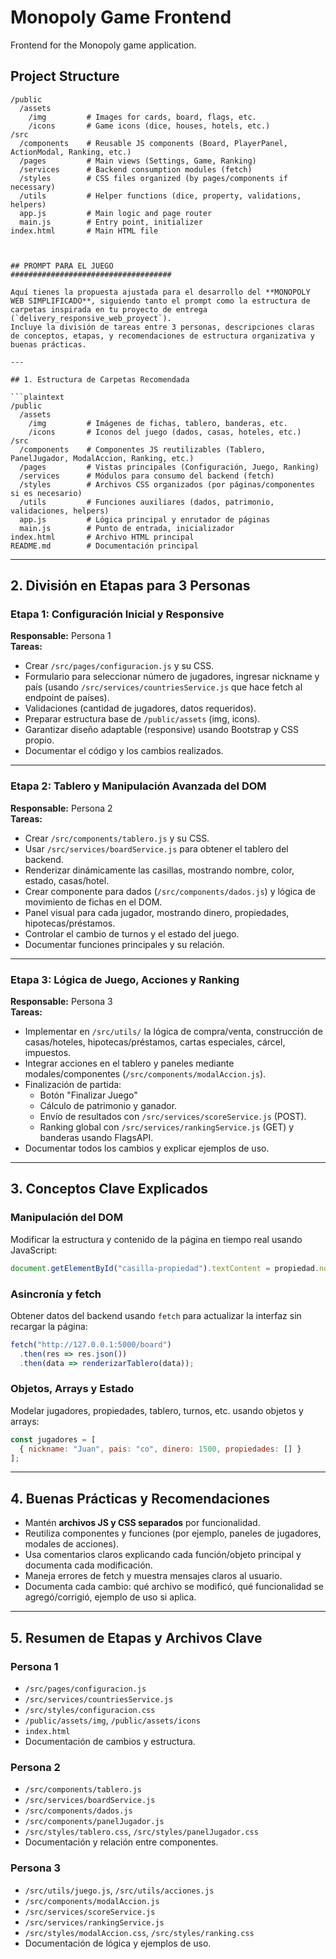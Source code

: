 # Monopoly Game Frontend

Frontend for the Monopoly game application.

## Project Structure

```
/public
  /assets
    /img         # Images for cards, board, flags, etc.
    /icons       # Game icons (dice, houses, hotels, etc.)
/src
  /components    # Reusable JS components (Board, PlayerPanel, ActionModal, Ranking, etc.)
  /pages         # Main views (Settings, Game, Ranking)
  /services      # Backend consumption modules (fetch)
  /styles        # CSS files organized (by pages/components if necessary)
  /utils         # Helper functions (dice, property, validations, helpers)
  app.js         # Main logic and page router
  main.js        # Entry point, initializer
index.html       # Main HTML file



## PROMPT PARA EL JUEGO
####################################

Aquí tienes la propuesta ajustada para el desarrollo del **MONOPOLY WEB SIMPLIFICADO**, siguiendo tanto el prompt como la estructura de carpetas inspirada en tu proyecto de entrega (`delivery_responsive_web_proyect`).  
Incluye la división de tareas entre 3 personas, descripciones claras de conceptos, etapas, y recomendaciones de estructura organizativa y buenas prácticas.

---

## 1. Estructura de Carpetas Recomendada

```plaintext
/public
  /assets
    /img         # Imágenes de fichas, tablero, banderas, etc.
    /icons       # Iconos del juego (dados, casas, hoteles, etc.)
/src
  /components    # Componentes JS reutilizables (Tablero, PanelJugador, ModalAccion, Ranking, etc.)
  /pages         # Vistas principales (Configuración, Juego, Ranking)
  /services      # Módulos para consumo del backend (fetch)
  /styles        # Archivos CSS organizados (por páginas/componentes si es necesario)
  /utils         # Funciones auxiliares (dados, patrimonio, validaciones, helpers)
  app.js         # Lógica principal y enrutador de páginas
  main.js        # Punto de entrada, inicializador
index.html       # Archivo HTML principal
README.md        # Documentación principal
```

---

## 2. División en Etapas para 3 Personas

### **Etapa 1: Configuración Inicial y Responsive**
**Responsable:** Persona 1  
**Tareas:**
- Crear `/src/pages/configuracion.js` y su CSS.
- Formulario para seleccionar número de jugadores, ingresar nickname y país (usando `/src/services/countriesService.js` que hace fetch al endpoint de países).
- Validaciones (cantidad de jugadores, datos requeridos).
- Preparar estructura base de `/public/assets` (img, icons).
- Garantizar diseño adaptable (responsive) usando Bootstrap y CSS propio.
- Documentar el código y los cambios realizados.

---

### **Etapa 2: Tablero y Manipulación Avanzada del DOM**
**Responsable:** Persona 2  
**Tareas:**
- Crear `/src/components/tablero.js` y su CSS.
- Usar `/src/services/boardService.js` para obtener el tablero del backend.
- Renderizar dinámicamente las casillas, mostrando nombre, color, estado, casas/hotel.
- Crear componente para dados (`/src/components/dados.js`) y lógica de movimiento de fichas en el DOM.
- Panel visual para cada jugador, mostrando dinero, propiedades, hipotecas/préstamos.
- Controlar el cambio de turnos y el estado del juego.
- Documentar funciones principales y su relación.

---

### **Etapa 3: Lógica de Juego, Acciones y Ranking**
**Responsable:** Persona 3  
**Tareas:**
- Implementar en `/src/utils/` la lógica de compra/venta, construcción de casas/hoteles, hipotecas/préstamos, cartas especiales, cárcel, impuestos.
- Integrar acciones en el tablero y paneles mediante modales/componentes (`/src/components/modalAccion.js`).
- Finalización de partida:
  - Botón "Finalizar Juego"
  - Cálculo de patrimonio y ganador.
  - Envío de resultados con `/src/services/scoreService.js` (POST).
  - Ranking global con `/src/services/rankingService.js` (GET) y banderas usando FlagsAPI.
- Documentar todos los cambios y explicar ejemplos de uso.

---

## 3. Conceptos Clave Explicados

### **Manipulación del DOM**
Modificar la estructura y contenido de la página en tiempo real usando JavaScript:
```js
document.getElementById("casilla-propiedad").textContent = propiedad.nombre;
```

### **Asincronía y fetch**
Obtener datos del backend usando `fetch` para actualizar la interfaz sin recargar la página:
```js
fetch("http://127.0.0.1:5000/board")
  .then(res => res.json())
  .then(data => renderizarTablero(data));
```

### **Objetos, Arrays y Estado**
Modelar jugadores, propiedades, tablero, turnos, etc. usando objetos y arrays:
```js
const jugadores = [
  { nickname: "Juan", pais: "co", dinero: 1500, propiedades: [] }
];
```

---

## 4. Buenas Prácticas y Recomendaciones

- Mantén **archivos JS y CSS separados** por funcionalidad.
- Reutiliza componentes y funciones (por ejemplo, paneles de jugadores, modales de acciones).
- Usa comentarios claros explicando cada función/objeto principal y documenta cada modificación.
- Maneja errores de fetch y muestra mensajes claros al usuario.
- Documenta cada cambio: qué archivo se modificó, qué funcionalidad se agregó/corrigió, ejemplo de uso si aplica.

---

## 5. Resumen de Etapas y Archivos Clave

### **Persona 1**
- `/src/pages/configuracion.js`
- `/src/services/countriesService.js`
- `/src/styles/configuracion.css`
- `/public/assets/img`, `/public/assets/icons`
- `index.html`
- Documentación de cambios y estructura.

### **Persona 2**
- `/src/components/tablero.js`
- `/src/services/boardService.js`
- `/src/components/dados.js`
- `/src/components/panelJugador.js`
- `/src/styles/tablero.css`, `/src/styles/panelJugador.css`
- Documentación y relación entre componentes.

### **Persona 3**
- `/src/utils/juego.js`, `/src/utils/acciones.js`
- `/src/components/modalAccion.js`
- `/src/services/scoreService.js`
- `/src/services/rankingService.js`
- `/src/styles/modalAccion.css`, `/src/styles/ranking.css`
- Documentación de lógica y ejemplos de uso.
